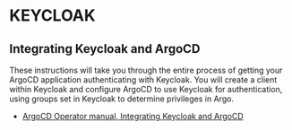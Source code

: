 # KEYCLOAK

## Integrating Keycloak and ArgoCD

These instructions will take you through the entire process of getting your ArgoCD application authenticating with Keycloak. You will create a client within Keycloak and configure ArgoCD to use Keycloak for authentication, using groups set in Keycloak to determine privileges in Argo.

- [ArgoCD Operator manual, Integrating Keycloak and ArgoCD](https://argo-cd.readthedocs.io/en/stable/operator-manual/user-management/keycloak/)